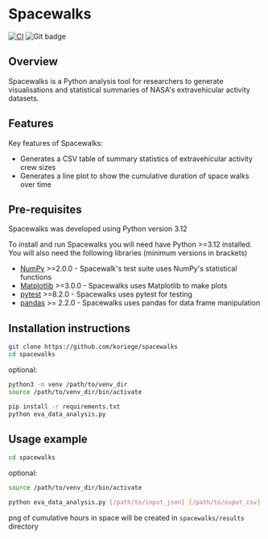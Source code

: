 # Spacewalks

[![CI](https://github.com/koriege/spacewalks/actions/workflows/main.yaml/badge.svg?branch=main)](https://github.com/koriege/spacewalks/actions/workflows/main.yaml)
![Git badge](https://img.shields.io/badge/documentation-http%3A%2F%2Fkoriege.github.io%2Fspacewalks%2F-blue)

## Overview
Spacewalks is a Python analysis tool for researchers to generate visualisations
and statistical summaries of NASA's extravehicular activity datasets.

## Features
Key features of Spacewalks:

- Generates a CSV table of summary statistics of extravehicular activity crew sizes
- Generates a line plot to show the cumulative duration of space walks over time

## Pre-requisites

Spacewalks was developed using Python version 3.12

To install and run Spacewalks you will need have Python >=3.12 
installed. You will also need the following libraries (minimum versions in brackets)

- [NumPy](https://www.numpy.org/) >=2.0.0 - Spacewalk's test suite uses NumPy's statistical functions
- [Matplotlib](https://matplotlib.org/stable/index.html) >=3.0.0  - Spacewalks uses Matplotlib to make plots
- [pytest](https://docs.pytest.org/en/8.2.x/#) >=8.2.0  - Spacewalks uses pytest for testing
- [pandas](https://pandas.pydata.org/) >= 2.2.0 - Spacewalks uses pandas for data frame manipulation

## Installation instructions

```bash
git clone https://github.com/koriege/spacewalks
cd spacewalks
```
optional:
```bash
python3 -m venv /path/to/venv_dir 
source /path/to/venv_dir/bin/activate
```

```bash
pip install -r requirements.txt
python eva_data_analysis.py
```

## Usage example

```bash
cd spacewalks
```
optional:
```bash
source /path/to/venv_dir/bin/activate
```

```bash
python eva_data_analysis.py [/path/to/input_json] [/path/to/ouput_csv]
```
png of cumulative hours in space will be created in `spacewalks/results` directory